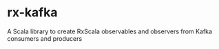 # rx-kafka
A Scala library to create RxScala observables and observers from Kafka consumers and producers
